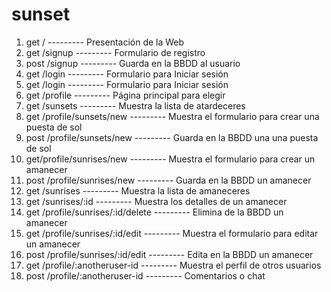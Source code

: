 # sunset
1. get /  --------- Presentación de la Web
2. get /signup  --------- Formulario de registro
3. post /signup --------- Guarda en la BBDD al usuario
4. get /login  --------- Formulario para Iniciar sesión
5. get /login  --------- Formulario para Iniciar sesión
6. get /profile  --------- Página principal para elegir
7. get /sunsets  --------- Muestra la lista de atardeceres
8. get /profile/sunsets/new  --------- Muestra el formulario para crear una puesta de sol
9. post /profile/sunsets/new  --------- Guarda en la BBDD una una puesta de sol
10. get/profile/sunrises/new --------- Muestra el formulario para crear un amanecer
11. post /profile/sunrises/new --------- Guarda en la BBDD un amanecer
12. get /sunrises --------- Muestra la lista de amaneceres
13. get /sunrises/:id --------- Muestra los detalles de un amanecer
14. get /profile/sunrises/:id/delete --------- Elimina de la BBDD un amanecer
15. get /profile/sunrises/:id/edit --------- Muestra el formulario para editar un amanecer
16. post /profile/sunrises/:id/edit --------- Edita en la BBDD un amanecer
17. get /profile/:anotheruser-id --------- Muestra el perfil de otros usuarios
18. post /profile/:anotheruser-id --------- Comentarios o chat